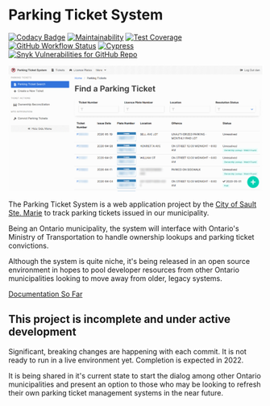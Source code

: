 # Parking Ticket System

[![Codacy Badge](https://img.shields.io/codacy/grade/3428568fcab54a1285b8e139e4fd9f41)](https://www.codacy.com/gh/cityssm/parking-ticket-system)
[![Maintainability](https://img.shields.io/codeclimate/maintainability/cityssm/parking-ticket-system)](https://codeclimate.com/github/cityssm/parking-ticket-system/maintainability)
[![Test Coverage](https://img.shields.io/codeclimate/coverage/cityssm/parking-ticket-system)](https://codeclimate.com/github/cityssm/parking-ticket-system/test_coverage)
[![GitHub Workflow Status](https://img.shields.io/github/workflow/status/cityssm/parking-ticket-system/Coverage%20Testing)](https://github.com/cityssm/parking-ticket-system/actions/workflows/coverage.yml)
[![Cypress](https://img.shields.io/endpoint?url=https://dashboard.cypress.io/badge/simple/8da27w/master&style=flat&logo=cypress)](https://dashboard.cypress.io/projects/8da27w/runs)
[![Snyk Vulnerabilities for GitHub Repo](https://img.shields.io/snyk/vulnerabilities/github/cityssm/parking-ticket-system)](https://app.snyk.io/org/cityssm/project/27487d43-f7ec-45e2-8cbe-9e03e7e0c7d3)

![Parking Ticket Search](docs/images/ticket-search.png)

The Parking Ticket System is a web application project by the
[City of Sault Ste. Marie](https://saultstemarie.ca/)
to track parking tickets issued in our municipality.

Being an Ontario municipality, the system will interface with
Ontario's Ministry of Transportation to handle ownership lookups
and parking ticket convictions.

Although the system is quite niche, it's being released in an open source environment
in hopes to pool developer resources from other Ontario municipalities
looking to move away from older, legacy systems.

[Documentation So Far](https://cityssm.github.io/parking-ticket-system/docs)

## This project is incomplete and under active development

Significant, breaking changes are happening with each commit.
It is not ready to run in a live environment yet.
Completion is expected in 2022.

It is being shared in it's current state to start the dialog among
other Ontario municipalities and present an option to those who may be looking
to refresh their own parking ticket management systems in the near future.
